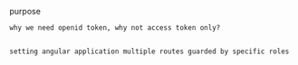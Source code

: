 purpose

    why we need openid token, why not access token only?


    setting angular application multiple routes guarded by specific roles
